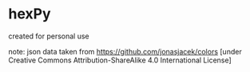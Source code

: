 # hexPy

<p>created for personal use</p>


note: json data taken from https://github.com/jonasjacek/colors [under Creative Commons Attribution-ShareAlike 4.0 International License]
